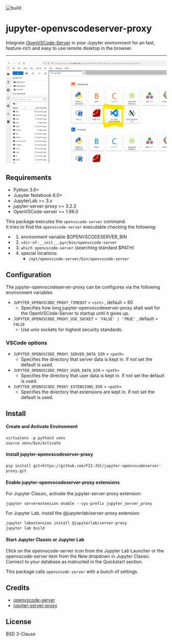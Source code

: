 ![build](https://github.com/FZJ-JSC/jupyter-openvscodeserver-proxy/workflows/build/badge.svg)

# jupyter-openvscodeserver-proxy
Integrate [OpenVSCode-Server](https://github.com/gitpod-io/openvscode-server) in your Jupyter environment for an fast, feature-rich and easy to use remote desktop in the browser.

--------------------------------

![Jupyter-openvscodeserver-proxy example](docs/screenshot.png 'Jupyter-openvscodeserver-proxy example')

## Requirements
- Python 3.6+
- Jupyter Notebook 6.0+
- JupyterLab >= 3.x
- jupyter-server-proxy >= 3.2.3
- OpenVSCode-server >= 1.98.0

This package executes the `openvscode-server` command.  
It tries to find the `openvscode-server` executable checking the following:  
- 1. environment variable $OPENVSCODESERVER_BIN
- 2. `<dir-of-__init__.py>/bin/openvscode-server`
- 3. `which openvscode-server` (searching standard $PATH)
- 4. special locations:
     - `/opt/openvscode-server/bin/openvscode-server`

## Configuration
The jupyter-openvscodeserver-proxy can be configures via the following environment variables

- `JUPYTER_OPENVSCODE_PROXY_TIMEOUT` = `<int>` , default = 60
    - Specifies how long jupyter-openvscodeserver-proxy shall wait for the OpenVSCode-Server to startup until it gives up.
- `JUPYTER_OPENVSCODE_PROXY_USE_SOCKET` = `'FALSE' | 'TRUE'` ,  default = `FALSE`
    - Use unix sockets for highest security standards.

### VSCode options
- `JUPYTER_OPENVSCODE_PROXY_SERVER_DATA_DIR` = `<path>`
    - Specifies the directory that server data is kept in. If not set the default is used.
- `JUPYTER_OPENVSCODE_PROXY_USER_DATA_DIR` = `<path>`
    - Specifies the directory that user data is kept in. If not set the default is used.
- `JUPYTER_OPENVSCODE_PROXY_EXTENSIONS_DIR` = `<path>`
    - Specifies the directory that extensions are kept in. If not set the default is used.

## Install 

#### Create and Activate Environment
```
virtualenv -p python3 venv
source venv/bin/activate
```

#### Install jupyter-openvscodeserver-proxy
```
pip install git+https://github.com/FZJ-JSC/jupyter-openvscodeserver-proxy.git
```

#### Enable jupyter-openvscodeserver-proxy extensions
For Jupyter Classic, activate the jupyter-server-proxy extension:
```
jupyter serverextension enable --sys-prefix jupyter_server_proxy
```

For Jupyter Lab, install the @jupyterlab/server-proxy extension:
```
jupyter labextension install @jupyterlab/server-proxy
jupyter lab build
```

#### Start Jupyter Classic or Jupyter Lab
Click on the openvscode-server icon from the Jupyter Lab Launcher or the openvscode-server item from the New dropdown in Jupyter Classic.  
Connect to your database as instructed in the Quickstart section.

This package calls `openvscode-server` with a bunch of settings.  

## Credits
- [openvscode-server](https://github.com/gitpod-io/openvscode-server) 
- [jupyter-server-proxy](https://github.com/jupyterhub/jupyter-server-proxy)

## License
BSD 3-Clause
